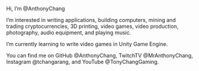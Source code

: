 Hi, I’m @AnthonyChang

I’m interested in writing applications, building computers, mining and trading cryptocurrencies, 3D printing, video games, video production, photography, audio equipment, and playing music.

I’m currently learning to write video games in Unity Game Engine.

You can find me on GitHub @AnthonyChang, TwitchTV @MrAnthonyChang, Instagram @tchangarang, and YouTube @TonyChangGaming.
